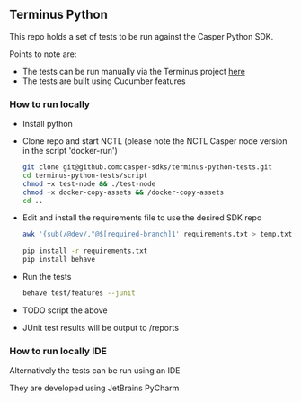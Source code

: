 ## Terminus Python

This repo holds a set of tests to be run against the Casper Python SDK.

Points to note are:

- The tests can be run manually via the Terminus project [here](https://github.com/casper-sdks/terminus) 
- The tests are built using Cucumber features

### How to run locally

- Install python

- Clone repo and start NCTL (please note the NCTL Casper node version in the script 'docker-run')

  ```bash
  git clone git@github.com:casper-sdks/terminus-python-tests.git
  cd terminus-python-tests/script
  chmod +x test-node && ./test-node
  chmod +x docker-copy-assets && /docker-copy-assets 
  cd ..
  ```

- Edit and install the requirements file to use the desired SDK repo

  ```bash
  awk '{sub(/@dev/,"@$[required-branch]1' requirements.txt > temp.txt && mv temp.txt requirements.txt 
            
  pip install -r requirements.txt
  pip install behave
  ```

- Run the tests

  ```bash
  behave test/features --junit
  ```

- TODO script the above

- JUnit test results will be output to /reports

### How to run locally IDE

Alternatively the tests can be run using an IDE

They are developed using JetBrains PyCharm

